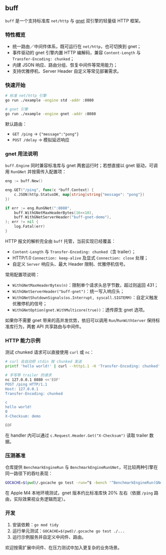 ## buff

`buff` 是一个支持标准库 `net/http` 与 [gnet](https://github.com/panjf2000/gnet) 双引擎的轻量级 HTTP 框架。

### 特性概览

- 统一路由／中间件体系，既可运行在 `net/http`，也可切换到 gnet；
- 事件驱动的 gnet 引擎内置 HTTP 编解码，兼容 `Content-Length` 与 `Transfer-Encoding: chunked`；
- 内建 JSON 响应、路由分组、恢复中间件等常用能力；
- 支持优雅停机、Server Header 自定义等常见部署需求。

### 快速开始

```bash
# 标准 net/http 引擎
go run ./example -engine std -addr :8080

# gnet 引擎
go run ./example -engine gnet -addr :8080
```

默认路由：

- `GET /ping` -> `{"message":"pong"}`
- `POST /delay` -> 模拟延迟响应

### gnet 用法说明

`buff.Engine` 同时兼容标准库与 gnet 两套运行时；若想直接以 gnet 驱动，可调用 `RunGNet` 并按需传入配置项：

```go
eng := buff.New()

eng.GET("/ping", func(c *buff.Context) {
	c.JSON(http.StatusOK, map[string]string{"message": "pong"})
})

if err := eng.RunGNet(":8080",
	buff.WithGNetMaxHeaderBytes(16<<10),
	buff.WithGNetServerHeader("buff-gnet-demo"),
); err != nil {
	log.Fatal(err)
}
```

HTTP 报文的解析完全由 `buff` 托管，当前实现已经覆盖：

- `Content-Length` 与 `Transfer-Encoding: chunked`（含 trailer）；
- HTTP/1.0 `Connection: keep-alive` 及显式 `Connection: close` 处理；
- 自定义 `Server` 响应头、最大 Header 限制、优雅停机信号。

常用配置项说明：

- `WithGNetMaxHeaderBytes(n)`：限制单个请求头总字节数，超过则返回 431；
- `WithGNetServerHeader("buff-gnet")`：统一写入响应头；
- `WithGNetShutdownSignals(os.Interrupt, syscall.SIGTERM)`：自定义触发优雅停机的信号；
- `WithGNetOption(gnet.WithMulticore(true))`：透传原生 gnet 选项。

如果你不需要 gnet 带来的高并发优势，依旧可以调用 `Run`/`RunWithServer` 保持标准库行为，两套 API 共享路由与中间件。

### HTTP 能力示例

测试 chunked 请求可以直接使用 `curl` 或 `nc`：

```bash
# curl 会自动把 stdin 按 chunked 发送
printf 'hello world!' | curl --http1.1 -H 'Transfer-Encoding: chunked' -d @- http://127.0.0.1:8080/ping

# 手写带 trailer 的请求
nc 127.0.0.1 8080 <<'EOF'
POST /ping HTTP/1.1
Host: 127.0.0.1
Transfer-Encoding: chunked

c
hello world!
0
X-Checksum: demo

EOF
```

在 handler 内可以通过 `c.Request.Header.Get("X-Checksum")` 读取 trailer 数据。

### 压测基准

仓库提供 `BenchmarkEngineRun` 与 `BenchmarkEngineRunGNet`，可比较两种引擎在同一路径下的吞吐表现：

```bash
GOCACHE=$(pwd)/.gocache go test -run=^$ -bench '^BenchmarkEngineRun(GNet)?$' ./buff
```

在 Apple M4 本地环境测试，gnet 版本约比标准库快 20% 左右（依据 `/ping` 路由，实际效果视业务逻辑而定）。

### 开发

1. 安装依赖：`go mod tidy`
2. 运行单元测试：`GOCACHE=$(pwd)/.gocache go test ./...`
3. 运行示例服务并自定义中间件、路由。

欢迎按需扩展中间件、在压力测试中加入更复杂的业务场景。
